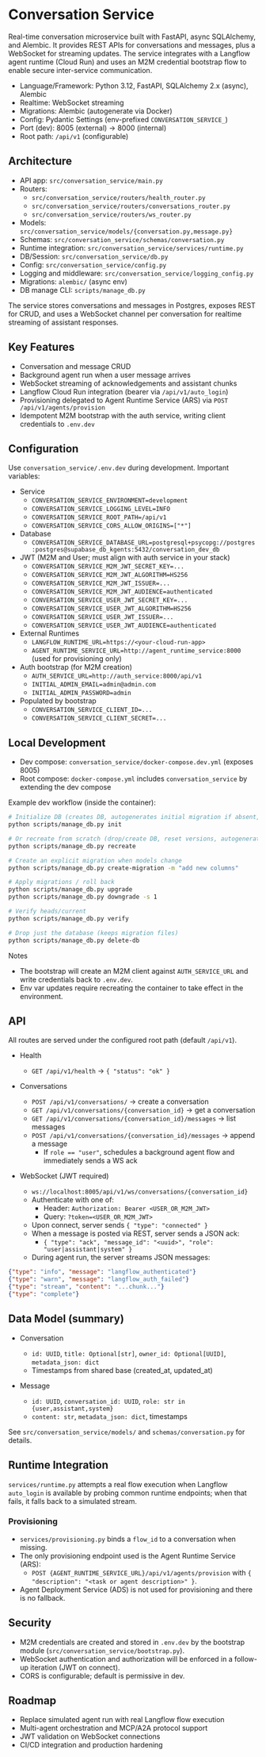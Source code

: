 # Conversation Service

Real-time conversation microservice built with FastAPI, async SQLAlchemy, and Alembic. It provides REST APIs for conversations and messages, plus a WebSocket for streaming updates. The service integrates with a Langflow agent runtime (Cloud Run) and uses an M2M credential bootstrap flow to enable secure inter-service communication.

- Language/Framework: Python 3.12, FastAPI, SQLAlchemy 2.x (async), Alembic
- Realtime: WebSocket streaming
- Migrations: Alembic (autogenerate via Docker)
- Config: Pydantic Settings (env-prefixed `CONVERSATION_SERVICE_`)
- Port (dev): 8005 (external) -> 8000 (internal)
- Root path: `/api/v1` (configurable)


## Architecture

- API app: `src/conversation_service/main.py`
- Routers:
  - `src/conversation_service/routers/health_router.py`
  - `src/conversation_service/routers/conversations_router.py`
  - `src/conversation_service/routers/ws_router.py`
- Models: `src/conversation_service/models/{conversation.py,message.py}`
- Schemas: `src/conversation_service/schemas/conversation.py`
- Runtime integration: `src/conversation_service/services/runtime.py`
- DB/Session: `src/conversation_service/db.py`
- Config: `src/conversation_service/config.py`
- Logging and middleware: `src/conversation_service/logging_config.py`
- Migrations: `alembic/` (async env)
- DB manage CLI: `scripts/manage_db.py`

The service stores conversations and messages in Postgres, exposes REST for CRUD, and uses a WebSocket channel per conversation for realtime streaming of assistant responses.


## Key Features

- Conversation and message CRUD
- Background agent run when a user message arrives
- WebSocket streaming of acknowledgements and assistant chunks
- Langflow Cloud Run integration (bearer via `/api/v1/auto_login`)
- Provisioning delegated to Agent Runtime Service (ARS) via `POST /api/v1/agents/provision`
- Idempotent M2M bootstrap with the auth service, writing client credentials to `.env.dev`


## Configuration

Use `conversation_service/.env.dev` during development. Important variables:

- Service
  - `CONVERSATION_SERVICE_ENVIRONMENT=development`
  - `CONVERSATION_SERVICE_LOGGING_LEVEL=INFO`
  - `CONVERSATION_SERVICE_ROOT_PATH=/api/v1`
  - `CONVERSATION_SERVICE_CORS_ALLOW_ORIGINS=["*"]`
- Database
  - `CONVERSATION_SERVICE_DATABASE_URL=postgresql+psycopg://postgres:postgres@supabase_db_kgents:5432/conversation_dev_db`
- JWT (M2M and User; must align with auth service in your stack)
  - `CONVERSATION_SERVICE_M2M_JWT_SECRET_KEY=...`
  - `CONVERSATION_SERVICE_M2M_JWT_ALGORITHM=HS256`
  - `CONVERSATION_SERVICE_M2M_JWT_ISSUER=...`
  - `CONVERSATION_SERVICE_M2M_JWT_AUDIENCE=authenticated`
  - `CONVERSATION_SERVICE_USER_JWT_SECRET_KEY=...`
  - `CONVERSATION_SERVICE_USER_JWT_ALGORITHM=HS256`
  - `CONVERSATION_SERVICE_USER_JWT_ISSUER=...`
  - `CONVERSATION_SERVICE_USER_JWT_AUDIENCE=authenticated`
- External Runtimes
  - `LANGFLOW_RUNTIME_URL=https://<your-cloud-run-app>`
  - `AGENT_RUNTIME_SERVICE_URL=http://agent_runtime_service:8000` (used for provisioning only)
- Auth bootstrap (for M2M creation)
  - `AUTH_SERVICE_URL=http://auth_service:8000/api/v1`
  - `INITIAL_ADMIN_EMAIL=admin@admin.com`
  - `INITIAL_ADMIN_PASSWORD=admin`
- Populated by bootstrap
  - `CONVERSATION_SERVICE_CLIENT_ID=...`
  - `CONVERSATION_SERVICE_CLIENT_SECRET=...`


## Local Development

- Dev compose: `conversation_service/docker-compose.dev.yml` (exposes 8005)
- Root compose: `docker-compose.yml` includes `conversation_service` by extending the dev compose

Example dev workflow (inside the container):

```bash
# Initialize DB (creates DB, autogenerates initial migration if absent, upgrades, bootstrap M2M)
python scripts/manage_db.py init

# Or recreate from scratch (drop/create DB, reset versions, autogenerate + upgrade, bootstrap)
python scripts/manage_db.py recreate

# Create an explicit migration when models change
python scripts/manage_db.py create-migration -m "add new columns"

# Apply migrations / roll back
python scripts/manage_db.py upgrade
python scripts/manage_db.py downgrade -s 1

# Verify heads/current
python scripts/manage_db.py verify

# Drop just the database (keeps migration files)
python scripts/manage_db.py delete-db
```

Notes
- The bootstrap will create an M2M client against `AUTH_SERVICE_URL` and write credentials back to `.env.dev`.
- Env var updates require recreating the container to take effect in the environment.


## API

All routes are served under the configured root path (default `/api/v1`).

- Health
  - `GET /api/v1/health` → `{ "status": "ok" }`

- Conversations
  - `POST /api/v1/conversations/` → create a conversation
  - `GET /api/v1/conversations/{conversation_id}` → get a conversation
  - `GET /api/v1/conversations/{conversation_id}/messages` → list messages
  - `POST /api/v1/conversations/{conversation_id}/messages` → append a message
    - If `role == "user"`, schedules a background agent flow and immediately sends a WS ack

- WebSocket (JWT required)
  - `ws://localhost:8005/api/v1/ws/conversations/{conversation_id}`
  - Authenticate with one of:
    - Header: `Authorization: Bearer <USER_OR_M2M_JWT>`
    - Query: `?token=<USER_OR_M2M_JWT>`
  - Upon connect, server sends `{ "type": "connected" }`
  - When a message is posted via REST, server sends a JSON ack:
    - `{ "type": "ack", "message_id": "<uuid>", "role": "user|assistant|system" }`
  - During agent run, the server streams JSON messages:

```json
{"type": "info", "message": "langflow_authenticated"}
{"type": "warn", "message": "langflow_auth_failed"}
{"type": "stream", "content": "...chunk..."}
{"type": "complete"}
```


## Data Model (summary)

- Conversation
  - `id: UUID`, `title: Optional[str]`, `owner_id: Optional[UUID]`, `metadata_json: dict`
  - Timestamps from shared base (created_at, updated_at)

- Message
  - `id: UUID`, `conversation_id: UUID`, `role: str in {user,assistant,system}`
  - `content: str`, `metadata_json: dict`, timestamps

See `src/conversation_service/models/` and `schemas/conversation.py` for details.


## Runtime Integration

`services/runtime.py` attempts a real flow execution when Langflow `auto_login` is available by probing common runtime endpoints; when that fails, it falls back to a simulated stream.

### Provisioning

- `services/provisioning.py` binds a `flow_id` to a conversation when missing.
- The only provisioning endpoint used is the Agent Runtime Service (ARS):
  - `POST {AGENT_RUNTIME_SERVICE_URL}/api/v1/agents/provision` with `{ "description": "<task or agent description>" }`.
- Agent Deployment Service (ADS) is not used for provisioning and there is no fallback.


## Security

- M2M credentials are created and stored in `.env.dev` by the bootstrap module (`src/conversation_service/bootstrap.py`).
- WebSocket authentication and authorization will be enforced in a follow-up iteration (JWT on connect).
- CORS is configurable; default is permissive in dev.


## Roadmap

- Replace simulated agent run with real Langflow flow execution
- Multi-agent orchestration and MCP/A2A protocol support
- JWT validation on WebSocket connections
- CI/CD integration and production hardening
